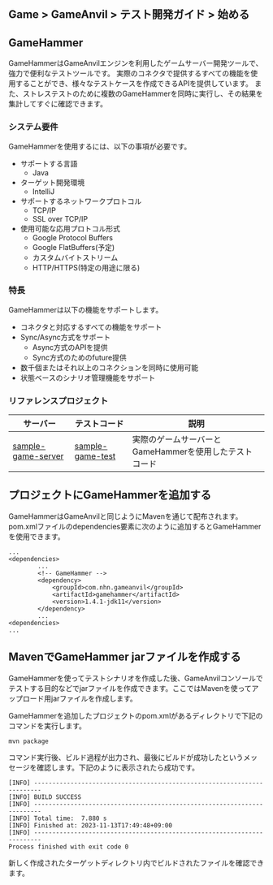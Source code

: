 ## Game > GameAnvil > テスト開発ガイド > 始める

## GameHammer

GameHammerはGameAnvilエンジンを利用したゲームサーバー開発ツールで、強力で便利なテストツールです。 実際のコネクタで提供するすべての機能を使用することができ、様々なテストケースを作成できるAPIを提供しています。 また、ストレステストのために複数のGameHammerを同時に実行し、その結果を集計してすぐに確認できます。

### システム要件

GameHammerを使用するには、以下の事項が必要です。

- サポートする言語
    - Java
- ターゲット開発環境
    - IntelliJ
- サポートするネットワークプロトコル
    - TCP/IP
    - SSL over TCP/IP
- 使用可能な応用プロトコル形式
    - Google Protocol Buffers
    - Google FlatBuffers(予定)
    - カスタムバイトストリーム
    - HTTP/HTTPS(特定の用途に限る)

### 特長

GameHammerは以下の機能をサポートします。

- コネクタと対応するすべての機能をサポート
- Sync/Async方式をサポート
    - Async方式のAPIを提供
    - Sync方式のためのfuture提供
- 数千個またはそれ以上のコネクションを同時に使用可能
- 状態ベースのシナリオ管理機能をサポート

### リファレンスプロジェクト

| サーバー                                                        | テストコード                                                 | 説明                                            |
| ------------------------------------------------------------ | ------------------------------------------------------------ | ------------------------------------------------ |
| [sample-game-server](https://github.com/nhn/gameanvil.sample-game-server.git) | [sample-game-test](https://github.com/nhn/gameanvil.sample-game-test.git) | 実際のゲームサーバーとGameHammerを使用したテストコード |

## プロジェクトにGameHammerを追加する

GameHammerはGameAnvilと同じようにMavenを通じて配布されます。 pom.xmlファイルのdependencies要素に次のように追加するとGameHammerを使用できます。

```
...
<dependencies>
        ...
        <!-- GameHammer -->
        <dependency>
			<groupId>com.nhn.gameanvil</groupId>
			<artifactId>gamehammer</artifactId>
			<version>1.4.1-jdk11</version>
		</dependency>
        ...
<dependencies>
...        
```

## MavenでGameHammer jarファイルを作成する

GameHammerを使ってテストシナリオを作成した後、GameAnvilコンソールでテストする目的などでjarファイルを作成できます。ここではMavenを使ってアップロード用jarファイルを作成します。

GameHammerを追加したプロジェクトのpom.xmlがあるディレクトリで下記のコマンドを実行します。

```
mvn package
```

コマンド実行後、ビルド過程が出力され、最後にビルドが成功したというメッセージを確認します。下記のように表示されたら成功です。

```
[INFO] ------------------------------------------------------------------------
[INFO] BUILD SUCCESS
[INFO] ------------------------------------------------------------------------
[INFO] Total time:  7.880 s
[INFO] Finished at: 2023-11-13T17:49:48+09:00
[INFO] ------------------------------------------------------------------------
Process finished with exit code 0
```

新しく作成されたターゲットディレクトリ内でビルドされたファイルを確認できます。
